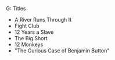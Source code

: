 G: Titles

- A River Runs Through It
- Fight Club
- 12 Years a Slave
- The Big Short
- 12 Monkeys
- "The Curious Case of Benjamin Button"
